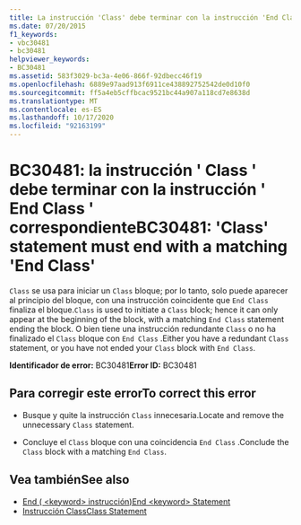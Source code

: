 ```yaml
---
title: La instrucción 'Class' debe terminar con la instrucción 'End Class' correspondiente
ms.date: 07/20/2015
f1_keywords:
- vbc30481
- bc30481
helpviewer_keywords:
- BC30481
ms.assetid: 583f3029-bc3a-4e06-866f-92dbecc46f19
ms.openlocfilehash: 6889e97aad913f6911ce438892752542de0d10f0
ms.sourcegitcommit: ff5a4eb5cffbcac9521bc44a907a118cd7e8638d
ms.translationtype: MT
ms.contentlocale: es-ES
ms.lasthandoff: 10/17/2020
ms.locfileid: "92163199"
---
```

# <a name="bc30481-class-statement-must-end-with-a-matching-end-class"></a><span data-ttu-id="8228d-102">BC30481: la instrucción ' Class ' debe terminar con la instrucción ' End Class ' correspondiente</span><span class="sxs-lookup"><span data-stu-id="8228d-102">BC30481: 'Class' statement must end with a matching 'End Class'</span></span>

<span data-ttu-id="8228d-103">`Class` se usa para iniciar un `Class` bloque; por lo tanto, solo puede aparecer al principio del bloque, con una instrucción coincidente que `End Class` finaliza el bloque.</span><span class="sxs-lookup"><span data-stu-id="8228d-103">`Class` is used to initiate a `Class` block; hence it can only appear at the beginning of the block, with a matching `End Class` statement ending the block.</span></span> <span data-ttu-id="8228d-104">O bien tiene una instrucción redundante `Class` o no ha finalizado el `Class` bloque con `End Class` .</span><span class="sxs-lookup"><span data-stu-id="8228d-104">Either you have a redundant `Class` statement, or you have not ended your `Class` block with `End Class`.</span></span>

 <span data-ttu-id="8228d-105">**Identificador de error:** BC30481</span><span class="sxs-lookup"><span data-stu-id="8228d-105">**Error ID:** BC30481</span></span>

## <a name="to-correct-this-error"></a><span data-ttu-id="8228d-106">Para corregir este error</span><span class="sxs-lookup"><span data-stu-id="8228d-106">To correct this error</span></span>

- <span data-ttu-id="8228d-107">Busque y quite la instrucción `Class` innecesaria.</span><span class="sxs-lookup"><span data-stu-id="8228d-107">Locate and remove the unnecessary `Class` statement.</span></span>

- <span data-ttu-id="8228d-108">Concluye el `Class` bloque con una coincidencia `End Class` .</span><span class="sxs-lookup"><span data-stu-id="8228d-108">Conclude the `Class` block with a matching `End Class`.</span></span>

## <a name="see-also"></a><span data-ttu-id="8228d-109">Vea también</span><span class="sxs-lookup"><span data-stu-id="8228d-109">See also</span></span>

- [<span data-ttu-id="8228d-110">End ( \<keyword> instrucción)</span><span class="sxs-lookup"><span data-stu-id="8228d-110">End \<keyword> Statement</span></span>](../statements/end-keyword-statement.md)
- [<span data-ttu-id="8228d-111">Instrucción Class</span><span class="sxs-lookup"><span data-stu-id="8228d-111">Class Statement</span></span>](../statements/class-statement.md)
